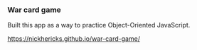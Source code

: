 ### War card game

Built this app as a way to practice Object-Oriented JavaScript.

https://nickhericks.github.io/war-card-game/